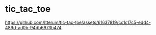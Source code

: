 # tic_tac_toe

https://github.com/Itterum/tic-tac-toe/assets/61637819/cc1c17c5-edd4-489d-ad0b-94db6973b474
